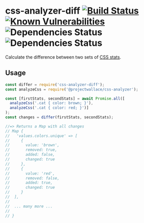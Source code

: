# css-analyzer-diff [![Build Status](https://travis-ci.org/bartveneman/css-analyzer-diff.svg?branch=master)](https://travis-ci.org/bartveneman/css-analyzer-diff) [![Known Vulnerabilities](https://snyk.io/test/github/bartveneman/css-analyzer-diff/badge.svg)](https://snyk.io/test/github/bartveneman/css-analyzer-diff) ![Dependencies Status](https://img.shields.io/david/bartveneman/css-analyzer-diff.svg) ![Dependencies Status](https://img.shields.io/david/dev/bartveneman/css-analyzer-diff.svg)

Calculate the difference between two sets of [CSS stats](https://github.com/projectwallace/css-analyzer).

## Usage

```js
const differ = require('css-analyzer-diff');
const analyzeCss = require('@projectwallace/css-analyzer');

const [firstStats, secondStats] = await Promise.all([
  analyzeCss('.cat { color: brown; }'),
  analyzeCss('.cat { color: red; }')]
);
const changes = differ(firstStats, secondStats);

//=> Returns a Map with all changes
// Map {
//   'values.colors.unique' => [
//     {
//       value: 'brown',
//       removed: true,
//       added: false,
//       changed: true
//     },
//     {
//       value: 'red',
//       removed: false,
//       added: true,
//       changed: true
//     }
//  ],
//
//  ... many more ...
//
// }
```
